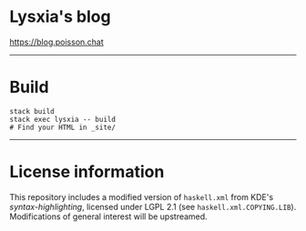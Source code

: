 Lysxia's blog
=============

https://blog.poisson.chat

---

# Build

```
stack build
stack exec lysxia -- build
# Find your HTML in _site/
```

---

# License information

This repository includes a modified version of `haskell.xml` from KDE's
*syntax-highlighting*, licensed under LGPL 2.1 (see `haskell.xml.COPYING.LIB`).
Modifications of general interest will be upstreamed.
